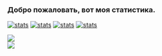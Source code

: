 ### Добро пожаловать, вот моя статистика.

[![stats](https://github-readme-stats.vercel.app/api?username=SaphirePI&show_icons=true&theme=synthwave&title_color=Что&count_private=true)](https://aspire.su)
[![stats](https://github-readme-stats.vercel.app/api/top-langs/?username=SaphirePI&layout=compact&theme=shades-of-purple&count_private=true)](https://aspire.su)
[![stats](https://github-readme-stats.vercel.app/api/pin?username=SaphirePI&repo=aspire-bot&theme=shades-of-purple)](https://github.com/Nefelit/illyasviel-complete)
[![stats](https://github-readme-stats.vercel.app/api/pin?username=Nefelit&repo=illyasviel-complete&theme=shades-of-purple&e=1)](https://github.com/Nefelit/illyasviel-complete)

<div style="width: 100%">
   <div style="width: 49%">
    <a href="https://discord.gg/Q5qAV4Y"><img src="https://invidget.switchblade.xyz/Q5qAV4Y?theme=light" /></a>
  </div>
  
   <div style="width: 49%">
    <a href="https://discord.gg/PfczF2e"><img src="https://invidget.switchblade.xyz/PfczF2e?theme=light" /></a>
  </div>
</div>
